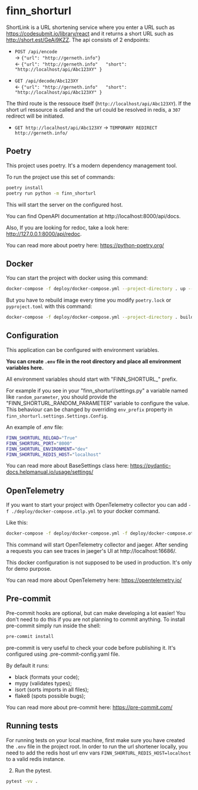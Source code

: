 # finn_shorturl

ShortLink is a URL shortening service where you enter a URL such as https://codesubmit.io/library/react and it returns a short URL such as http://short.est/GeAi9KZZ. The api consists of 2 endpoints:

- `POST /api/encode`  
-> ```{"url": "http://gerneth.info"}```  
<- ```{"url": "http://gerneth.info"  
       "short": "http://localhost/api/Abc123XY"
}```


- `GET /api/decode/Abc123XY`  
<- ```{"url": "http://gerneth.info"  
       "short": "http://localhost/api/Abc123XY"
}```

The third route is the ressouce itself (`http://localhost/api/Abc123XY`). If the short url ressource is called and the url could be resolved in redis, a `307` redirect will be initiated.

- `GET http://localhost/api/Abc123XY`
-> `TEMPORARY REDIRECT http://gerneth.info/`


## Poetry

This project uses poetry. It's a modern dependency management
tool.

To run the project use this set of commands:

```bash
poetry install
poetry run python -m finn_shorturl
```

This will start the server on the configured host.

You can find OpenAPI documentation at http://localhost:8000/api/docs.

Also, If you are looking for redoc, take a look here: 
http://127.0.0.1:8000/api/redoc.

You can read more about poetry here: https://python-poetry.org/

## Docker

You can start the project with docker using this command:

```bash
docker-compose -f deploy/docker-compose.yml --project-directory . up --build
```

But you have to rebuild image every time you modify `poetry.lock` or `pyproject.toml` with this command:

```bash
docker-compose -f deploy/docker-compose.yml --project-directory . build
```

## Configuration

This application can be configured with environment variables.

**You can create `.env` file in the root directory and place all
environment variables here.**

All environment variables should start with "FINN_SHORTURL_" prefix.

For example if you see in your "finn_shorturl/settings.py" a variable named like
`random_parameter`, you should provide the "FINN_SHORTURL_RANDOM_PARAMETER"
variable to configure the value. This behaviour can be changed by overriding `env_prefix` property
in `finn_shorturl.settings.Settings.Config`.

An example of .env file:
```bash
FINN_SHORTURL_RELOAD="True"
FINN_SHORTURL_PORT="8000"
FINN_SHORTURL_ENVIRONMENT="dev"
FINN_SHORTURL_REDIS_HOST="localhost"
```

You can read more about BaseSettings class here: https://pydantic-docs.helpmanual.io/usage/settings/
## OpenTelemetry

If you want to start your project with OpenTelemetry collector
you can add `-f ./deploy/docker-compose.otlp.yml` to your docker command.

Like this:

```bash
docker-compose -f deploy/docker-compose.yml -f deploy/docker-compose.otlp.yml --project-directory . up
```

This command will start OpenTelemetry collector and jaeger.
After sending a requests you can see traces in jaeger's UI
at http://localhost:16686/.

This docker configuration is not supposed to be used in production.
It's only for demo purpose.

You can read more about OpenTelemetry here: https://opentelemetry.io/

## Pre-commit

Pre-commit hooks are optional, but can make developing a lot easier! You don't need to do this if you are not planning to commit anything.
To install pre-commit simply run inside the shell:
```bash
pre-commit install
```

pre-commit is very useful to check your code before publishing it.
It's configured using .pre-commit-config.yaml file.

By default it runs:
* black (formats your code);
* mypy (validates types);
* isort (sorts imports in all files);
* flake8 (spots possible bugs);


You can read more about pre-commit here: https://pre-commit.com/


## Running tests

For running tests on your local machine, first make sure you have created the `.env` file in the project root. In order to run the url shortener locally, you need to add the redis host url env vars `FINN_SHORTURL_REDIS_HOST=localhost` to a valid redis instance.

2. Run the pytest.
```bash
pytest -vv .
```
